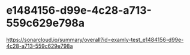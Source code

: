 # e1484156-d99e-4c28-a713-559c629e798a
https://sonarcloud.io/summary/overall?id=examly-test_e1484156-d99e-4c28-a713-559c629e798a
